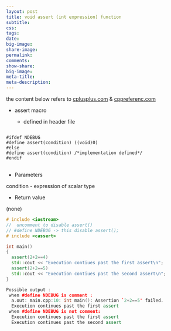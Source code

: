 ```yaml
---
layout: post
title: void assert (int expression) function
subtitle:
css:
tags:
date:
big-image:
share-image:
permalink:
comments:
show-share:
big-image:
meta-title:
meta-description:
---
```



the content below refers to <a href = "http://www.cplusplus.com/reference/cassert/assert/">cplusplus.com</a> & <a href = "http://en.cppreference.com/w/cpp/error/assert">cppreferenc.com</a>

* assert macro

  - defined in header file <cassert>
<pre>
<code>
#ifdef NDEBUG
#define assert(condition) ((void)0)
#else
#define assert(condition) /*implementation defined*/
#endif
</code>
</pre>

* Parameters

condition - expression of scalar type

* Return value

(none)

```c++
# include <iostream>
//  uncomment to disable assert()
// #define NDEBUG -> this disable assert();
# include <cassert>

int main()
{
  assert(2+2==4)
  std::cout << "Execution contiues past the first assert\n";
  assert(2+2==5)
  std::cout << "Execution contiues past the second assert\n";
}

Possible output :
 when #define NDEBUG is comment :
  a.out: main.cpp:10: int main(): Assertion `2+2==5' failed.
  Execution continues past the first assert
 when #define NDEBUG is not comment: 
  Execution continues past the first assert
  Execution continues past the second assert
```
